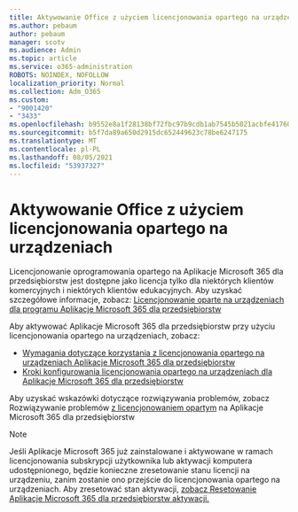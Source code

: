```yaml
---
title: Aktywowanie Office z użyciem licencjonowania opartego na urządzeniach
ms.author: pebaum
author: pebaum
manager: scotv
ms.audience: Admin
ms.topic: article
ms.service: o365-administration
ROBOTS: NOINDEX, NOFOLLOW
localization_priority: Normal
ms.collection: Adm_O365
ms.custom:
- "9001420"
- "3433"
ms.openlocfilehash: b9552e8a1f28138bf72fbc97b9cdb1ab7545b5021acbfe417602d49d351de4c2
ms.sourcegitcommit: b5f7da89a650d2915dc652449623c78be6247175
ms.translationtype: MT
ms.contentlocale: pl-PL
ms.lasthandoff: 08/05/2021
ms.locfileid: "53937327"
---
```

# <a name="activating-office-using-device-based-licensing"></a>Aktywowanie Office z użyciem licencjonowania opartego na urządzeniach

Licencjonowanie oprogramowania opartego na Aplikacje Microsoft 365 dla przedsiębiorstw jest dostępne jako licencja tylko dla niektórych klientów komercyjnych i niektórych klientów edukacyjnych. Aby uzyskać szczegółowe informacje, zobacz: [Licencjonowanie oparte na urządzeniach dla programu Aplikacje Microsoft 365 dla przedsiębiorstw](https://docs.microsoft.com/deployoffice/device-based-licensing)

Aby aktywować Aplikacje Microsoft 365 dla przedsiębiorstw przy użyciu licencjonowania opartego na urządzeniach, zobacz:

- [Wymagania dotyczące korzystania z licencjonowania opartego na urządzeniach Aplikacje Microsoft 365 dla przedsiębiorstw](https://docs.microsoft.com/deployoffice/device-based-licensing#requirements-for-using-device-based-licensing-for-microsoft-365-apps-for-enterprise)
- [Kroki konfigurowania licencjonowania opartego na urządzeniach dla Aplikacje Microsoft 365 dla przedsiębiorstw](https://docs.microsoft.com/deployoffice/device-based-licensing#steps-to-configure-device-based-licensing-for-microsoft-365-apps-for-enterprise)

Aby uzyskać wskazówki dotyczące rozwiązywania problemów, zobacz Rozwiązywanie problemów [z licencjonowaniem opartym](https://docs.microsoft.com/deployoffice/device-based-licensing#troubleshoot-device-based-licensing-for-microsoft-365-apps-for-enterprise) na Aplikacje Microsoft 365 dla przedsiębiorstw

> [!NOTE]
> Jeśli Aplikacje Microsoft 365 już zainstalowane i aktywowane w ramach licencjonowania subskrypcji użytkownika lub aktywacji komputera udostępnionego, będzie konieczne zresetowanie stanu licencji na urządzeniu, zanim zostanie ono przejście do licencjonowania opartego na urządzeniach. Aby zresetować stan aktywacji, [zobacz Resetowanie Aplikacje Microsoft 365 dla przedsiębiorstw aktywacji.](https://docs.microsoft.com/office/troubleshoot/activation/reset-office-365-proplus-activation-state)
